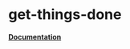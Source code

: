 # get-things-done


#### [Documentation](https://635157d4e1271125e36e226e-glytantjhn.chromatic.com/)
